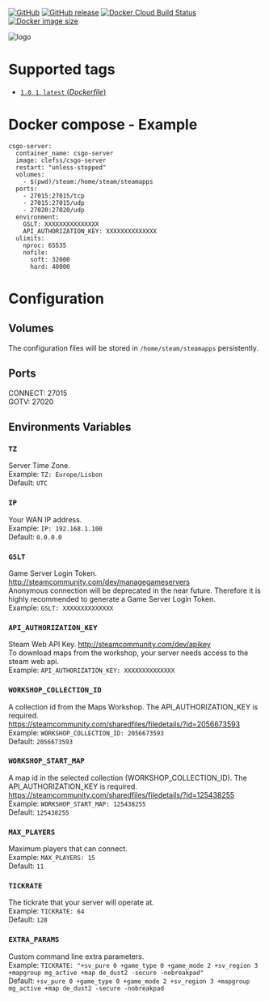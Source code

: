
[![GitHub](https://img.shields.io/github/license/clefss/docker-csgo-server.svg)](https://tldrlegal.com/license/mit-license#summary) [![GitHub  release](https://img.shields.io/github/release/clefss/docker-csgo-server.svg)](https://github.com/clefss/docker-csgo-server/releases) [![Docker  Cloud Build Status](https://img.shields.io/docker/cloud/build/clefss/csgo-server.svg)](https://hub.docker.com/r/clefss/csgo-server/builds) [![Docker image size](https://images.microbadger.com/badges/image/clefss/csgo-server.svg)](https://microbadger.com/images/clefss/csgo-server "Size")

![logo](https://upload.wikimedia.org/wikipedia/en/thumb/1/1b/CS-GO_Logo.svg/1920px-CS-GO_Logo.svg.png)

# Supported tags
- [`1.0`, `1`, `latest` (_Dockerfile_)](https://github.com/clefss/docker-csgo-server/blob/v1.0/Dockerfile)

# Docker compose - Example
    csgo-server:
      container_name: csgo-server
      image: clefss/csgo-server
      restart: "unless-stopped"
      volumes:
        - $(pwd)/steam:/home/steam/steamapps
      ports:
        - 27015:27015/tcp
        - 27015:27015/udp
        - 27020:27020/udp
      environment:
        GSLT: XXXXXXXXXXXXXXX
        API_AUTHORIZATION_KEY: XXXXXXXXXXXXXX
      ulimits:
        nproc: 65535
        nofile:
          soft: 32000
          hard: 40000

# Configuration
## Volumes
The configuration files will be stored in `/home/steam/steamapps` persistently.

## Ports
CONNECT: 27015<br />
GOTV: 27020

## Environments Variables

### `TZ`
Server Time Zone.<br />
Example: `TZ: Europe/Lisbon`<br />
Default: `UTC`

### `IP`
Your WAN IP address.<br />
Example: `IP: 192.168.1.100`<br />
Default: `0.0.0.0`

### `GSLT`
Game Server Login Token. http://steamcommunity.com/dev/managegameservers<br />
Anonymous connection will be deprecated in the near future. Therefore it is highly recommended to generate a Game Server Login Token.<br />
Example: `GSLT: XXXXXXXXXXXXXX`

### `API_AUTHORIZATION_KEY`
Steam Web API Key. http://steamcommunity.com/dev/apikey<br />
To download maps from the workshop, your server needs access to the steam web api.<br />
Example: `API_AUTHORIZATION_KEY: XXXXXXXXXXXXXX`

### `WORKSHOP_COLLECTION_ID`
A collection id from the Maps Workshop. The API_AUTHORIZATION_KEY is required.<br />
https://steamcommunity.com/sharedfiles/filedetails/?id=2056673593<br />
Example: `WORKSHOP_COLLECTION_ID: 2056673593`<br />
Default: `2056673593`

### `WORKSHOP_START_MAP`
A map id in the selected collection (WORKSHOP_COLLECTION_ID). The API_AUTHORIZATION_KEY is required.<br />
https://steamcommunity.com/sharedfiles/filedetails/?id=125438255<br />
Example: `WORKSHOP_START_MAP: 125438255`<br />
Default: `125438255`

### `MAX_PLAYERS`
Maximum players that can connect.<br />
Example: `MAX_PLAYERS: 15`<br />
Default: `11`

### `TICKRATE`
The tickrate that your server will operate at.<br />
Example: `TICKRATE: 64`<br />
Default: `128`

### `EXTRA_PARAMS`
Custom command line extra parameters.<br />
Example: `TICKRATE: "+sv_pure 0 +game_type 0 +game_mode 2 +sv_region 3 +mapgroup mg_active +map de_dust2 -secure -nobreakpad"`<br />
Default: `+sv_pure 0 +game_type 0 +game_mode 2 +sv_region 3 +mapgroup mg_active +map de_dust2 -secure -nobreakpad`
